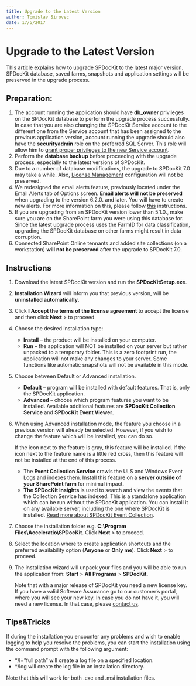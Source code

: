 ```yaml
---
title: Upgrade to the Latest Version
author: Tomislav Sirovec      
date: 17/5/2017 
---
```


# Upgrade to the Latest Version

This article explains how to upgrade SPDocKit to the latest major version. SPDocKit database, saved farms, snapshots and application settings will be preserved in the upgrade process.

## Preparation:
1. The account running the application should have __db_owner__ privileges on the SPDocKit database to perform the upgrade process successfully. In case that you are also changing the SPDocKit Service account to the different one from the Service account that has been assigned to the previous application version, account running the upgrade should also have the __securityadmin__ role on the preferred SQL Server. This role will allow him to [grant proper privileges to the new Service account](#internal/requirements/user-permission-requirements/).
2. Perform the __database backup__ before proceeding with the upgrade process, especially to the latest versions of SPDocKit.
3. Due to a number of database modifications, the upgrade to SPDocKit 7.0 may take a while. Also, [License Management](#internal/get-to-know-spdockit/backstage-screen/license-management/) configuration will not be preserved.
4. We redesigned the email alerts feature, previously located under the Email Alerts tab of Options screen. __Email alerts will not be preserved__ when upgrading to the version 6.2.0. and later. You will have to create new alerts. For more information on this, please follow [this](#internal/get-to-know-spdockit/backstage-screen/options-wizard#email-alerts)  instructions.
5. If you are upgrading from an SPDocKit version lower than 5.1.0., make sure you are on the SharePoint farm you were using this database for. Since the latest upgrade process uses the FarmID for data classification, upgrading the SPDocKit database on other farms might result in data corruption.
6. Connected SharePoint Online tennants and added site collections (on a workstation) __will not be preserved__ after the upgrade to SPDocKit 7.0.

## Instructions
1. Download the latest SPDocKit version and run the __SPDocKitSetup.exe__.
2. __Installation Wizard__ will inform you that previous version, will be __uninstalled automatically__.
3. Click __I Accept the terms of the license agreement__ to accept the license and then click __Next__ > to proceed.
4. Choose the desired installation type:
    * __Install__ – the product will be installed on your computer.
    * __Run__ – the application will NOT be installed on your server but rather unpacked to a temporary folder. This is a zero footprint run, the application will not make any changes to your server. Some functions like automatic snapshots will not be available in this mode.
5. Choose between Default or Advanced installation. 
    * __Default__ – program will be installed with default features. That is, only the SPDocKit application.
    * __Advanced__ – choose which program features you want to be installed. Available additional features are __SPDocKit Collection Service__ and __SPDocKit Event Viewer__.
6. When using Advanced installation mode, the feature you choose in a previous version will already be selected. However, if you wish to change the feature which will be installed, you can do so.
 
   If the icon next to the feature is gray, this feature will be installed. If the icon next to the feature name is a little red cross, then this feature will not be installed at the end of this process.

    * The __Event Collection Service__ crawls the ULS and Windows Event Logs and indexes them. Install this feature on a __server outside of your SharePoint farm__ for minimal impact.
    * __The SPDocKit Insights__ is used to search and view the events that the Collection Service has indexed. This is a standalone application which can be run without the SPDocKit application. You can install it on any available server, including the one where SPDocKit is installed. [Read more about SPDocKit Event Collection](#internal/get-to-know-documentation-toolkit/monitoring-screen/).
7. Choose the installation folder e.g. __C:\Program Files\Acceleratio\SPDocKit__. Click __Next__ > to proceed.
8. Select the location where to create application shortcuts and the preferred availability option (__Anyone__ or __Only me__). Click __Next__ > to proceed.
9. The installation wizard will unpack your files and you will be able to run the application from: __Start__ > __All Programs__ > __SPDocKit.__

   Note that with a major release of SPDocKit you need a new license key. If you have a valid Software Assurance go to our customer’s portal, where you will see your new key. In case you do not have it, you will need a new license. In that case, please [contact us](https://www.spdockit.com/support/contact-us/).

## Tips&Tricks
If during the installation you encounter any problems and wish to enable logging to help you resolve the problems, you can start the installation using the command prompt with the following argument:
* */l=”full path” will create a log file on a specified location.
* */log will create the log file in an installation directory.

Note that this will work for both .exe and .msi installation files.
